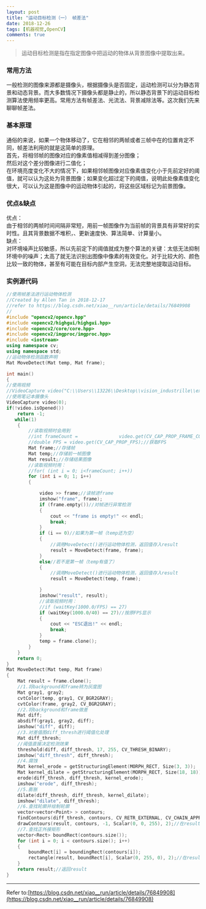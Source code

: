 ```yaml
---
layout: post
title: "运动目标检测（一） 帧差法"
date: 2018-12-26
tags: [机器视觉,OpenCV]
comments: true
---
```






>运动目标检测是指在指定图像中把运动的物体从背景图像中提取出来。

### 常用方法

一般检测的图像来源都是摄像头，根据摄像头是否固定，运动检测可以分为静态背景和动态背景。而大多数情况下摄像头都是静止的，所以静态背景下的运动目标检测算法使用频率更高。常用方法有帧差法、光流法、背景减除法等。这次我们先来聊聊帧差法。

### 基本原理

通俗的来说，如果一个物体移动了，它在相邻的两帧或者三帧中在的位置肯定不同，帧差法利用的就是这简单的原理。  
首先，将相邻帧的图像对应的像素值相减得到差分图像；  
然后对这个差分图像进行二值化；  
在环境亮度变化不大的情况下，如果相邻帧图像对应像素值变化小于先前定好的阈值，就可以认为这处为背景图像；如果变化超过定下的阈值，说明此处像素值变化很大，可以认为这是图像中的运动物体引起的，将这些区域标记为前景图像。

### 优点&缺点

优点：  
由于相邻的两帧时间间隔非常短，用前一帧图像作为当前帧的背景具有非常好的实时性。且其背景数据不堆积，、更新速度快、算法简单、计算量小。  
缺点：  
对环境噪声比较敏感，所以先前定下的阈值就成为整个算法的关键：太低无法抑制环境中的噪声；太高了就无法识别出图像中像素的有效变化。对于比较大的、颜色比较一致的物体，甚至有可能在目标内部产生空洞，无法完整地提取运动目标。

### 实例源代码


```c++
//使用帧差法进行运动物体检测  
//Created by Allen Tan in 2018-12-17  
//refer to https://blog.csdn.net/xiao__run/article/details/76849908  
//   
#include "opencv2/opencv.hpp"  
#include <opencv2/highgui/highgui.hpp>  
#include <opencv2/core/core.hpp>  
#include <opencv2/imgproc/imgproc.hpp>  
#include <iostream>  
using namespace cv;  
using namespace std;  
//运动物体检测函数声明  
Mat MoveDetect(Mat temp, Mat frame);  

int main()  
{  
//使用视频  
//VideoCapture video("C:\\Users\\13226\\Desktop\\vision_industrille\\exp6\\exp6\\videoTest.avi");  
//使用笔记本摄像头  
VideoCapture video(0);  
if(!video.isOpened())  
    return -1;  
   while(1)  
    {  
        //读取视频时会用到  
        //int frameCount = 				 video.get(CV_CAP_PROP_FRAME_COUNT);//获取帧数  
        //double FPS = video.get(CV_CAP_PROP_FPS);//获取FPS  
        Mat frame;//存储帧  
        Mat temp;//存储前一帧图像  
        Mat result;//存储结果图像  
        //读取视频时用：  
        //for( (int i = 0; i<frameCount; i++))  
        for (int i = 0; 1; i++)  
        {  

            video >> frame;//读帧进frame  
            imshow("frame", frame);  
            if (frame.empty())//对帧进行异常检测  
            {  
                cout << "frame is empty!" << endl;  
                break;  
            }  
            if (i == 0)//如果为第一帧（temp还为空）  
            {  
                //调用MoveDetect()进行运动物体检测，返回值存入result  
                result = MoveDetect(frame, frame);  
            }  
            else//若不是第一帧（temp有值了）  
            {  
                //调用MoveDetect()进行运动物体检测，返回值存入result  
                result = MoveDetect(temp, frame);  

            }  
            imshow("result", result);  
            //读取视频时用：  
            //if (waitKey(1000.0/FPS) == 27)  
            if (waitKey(1000.0/40) == 27)//按原FPS显示  
            {  
                cout << "ESC退出!" << endl;  
                break;  
            }  
            temp = frame.clone();  
        }  
    }  
	return 0;  
}  
Mat MoveDetect(Mat temp, Mat frame)  
{  
    Mat result = frame.clone();  
    //1.将background和frame转为灰度图  
    Mat gray1, gray2;  
    cvtColor(temp, gray1, CV_BGR2GRAY);  
    cvtColor(frame, gray2, CV_BGR2GRAY);  
    //2.将background和frame做差  
    Mat diff;  
    absdiff(gray1, gray2, diff);  
    imshow("diff", diff);  
    //3.对差值图diff_thresh进行阈值化处理  
    Mat diff_thresh;  
    //阈值直接决定检测效果  
    threshold(diff, diff_thresh, 17, 255, CV_THRESH_BINARY);  
    imshow("diff_thresh", diff_thresh);  
    //4.腐蚀  
    Mat kernel_erode = getStructuringElement(MORPH_RECT, Size(3, 3));  
    Mat kernel_dilate = getStructuringElement(MORPH_RECT, Size(18, 18));  
    erode(diff_thresh, diff_thresh, kernel_erode);  
    imshow("erode", diff_thresh);  
    //5.膨胀  
    dilate(diff_thresh, diff_thresh, kernel_dilate);  
    imshow("dilate", diff_thresh);  
    //6.查找轮廓并绘制轮廓  
    vector<vector<Point> > contours;  
    findContours(diff_thresh, contours, CV_RETR_EXTERNAL, CV_CHAIN_APPROX_NONE);  
    drawContours(result, contours, -1, Scalar(0, 0, 255), 2);//在result上绘制轮廓  
    //7.查找正外接矩形  
    vector<Rect> boundRect(contours.size());  
    for (int i = 0; i < contours.size(); i++)  
    {  
        boundRect[i] = boundingRect(contours[i]);  
        rectangle(result, boundRect[i], Scalar(0, 255, 0), 2);//在result上绘制正外接矩形  
    }  
    return result;//返回result  
}  
```

---
Refer to:[https://blog.csdn.net/xiao__run/article/details/76849908](https://blog.csdn.net/xiao__run/article/details/76849908)